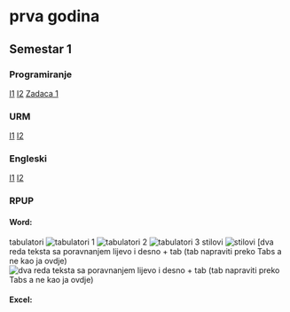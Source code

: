 # prva godina
## Semestar 1
### Programiranje
[I1](https://github.com/frainfreeze/studying/tree/master/university/10004-prog/home%20exercises%201)
[I2](https://github.com/frainfreeze/studying/tree/master/university/10004-prog/home%20exercises%202)
[Zadaca 1]()

### URM
[I1]()
[I2]()

### Engleski
[I1]()
[I2]()

### RPUP
#### Word:
tabulatori
![tabulatori 1](https://i.imgur.com/8uGm8Gs.gif)
![tabulatori 2](https://i.imgur.com/0wJcTjx.gifv)
![tabulatori 3](https://i.imgur.com/4wOYHFN.gifv)
stilovi
![stilovi](https://i.imgur.com/vBN3gRS.gif)
[dva reda teksta sa poravnanjem lijevo i desno + tab (tab napraviti preko Tabs a ne kao ja ovdje)
![dva reda teksta sa poravnanjem lijevo i desno + tab (tab napraviti preko Tabs a ne kao ja ovdje)](https://i.imgur.com/lhfvOjr.gifv)

#### Excel:

